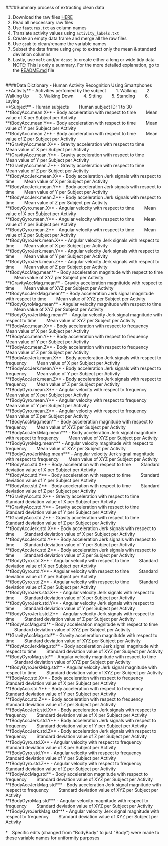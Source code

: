 ####Summary process of extracting clean data
1. Download the raw files [HERE](https://d396qusza40orc.cloudfront.net/getdata%2Fprojectfiles%2FUCI%20HAR%20Dataset.zip)
2. Read all neccessary raw files
3. Use `features.txt` as column names
4. Translate activity values using `activity_labels.txt`
5. Create an empty data frame and merge all the raw files
6. Use `gsub` to clean/rename the variable names
7. Subset the data frame using `grep` to extract only the mean & standard deviation columns
8. Lastly, use `melt` and/or `dcast` to create either a long or wide tidy data
NOTE: This is only a summary. For the more detailed explanation, go to the [README.md](https://github.com/Galvontyr/Course-Project/blob/master/README.md) file

<br />
####Data Dictionary - Human Activity Recognition Using Smartphones  
**Activity** - Activities perfomed by the subject  
&emsp;&emsp;1. Walking  
&emsp;&emsp;2. Walking Up  
&emsp;&emsp;3. Walking Down  
&emsp;&emsp;4. Sitting  
&emsp;&emsp;5. Standing  
&emsp;&emsp;6. Laying  
<br />
**Subject** - Human subjects  
&emsp;&emsp;Human subject ID: 1 to 30  
<br />
**tBodyAcc.mean.X** - Body acceleration with respect to time  
&emsp;&emsp;Mean value of X per Subject per Activity  
<br />
**tBodyAcc.mean.Y** - Body acceleration with respect to time  
&emsp;&emsp;Mean value of Y per Subject per Activity  
<br />
**tBodyAcc.mean.Z** - Body acceleration with respect to time  
&emsp;&emsp;Mean value of Z per Subject per Activity  
<br />
**tGravityAcc.mean.X** - Gravity acceleration with respect to time  
&emsp;&emsp;Mean value of X per Subject per Activity  
<br />
**tGravityAcc.mean.Y** - Gravity acceleration with respect to time  
&emsp;&emsp;Mean value of Y per Subject per Activity  
<br />
**tGravityAcc.mean.Z** - Gravity acceleration with respect to time  
&emsp;&emsp;Mean value of Z per Subject per Activity  
<br />
**tBodyAccJerk.mean.X** - Body acceleration Jerk signals with respect to time  
&emsp;&emsp;Mean value of X per Subject per Activity  
<br />
**tBodyAccJerk.mean.Y** - Body acceleration Jerk signals with respect to time  
&emsp;&emsp;Mean value of Y per Subject per Activity  
<br />
**tBodyAccJerk.mean.Z** - Body acceleration Jerk signals with respect to time  
&emsp;&emsp;Mean value of Z per Subject per Activity  
<br />
**tBodyGyro.mean.X** - Angular velocity with respect to time  
&emsp;&emsp;Mean value of X per Subject per Activity  
<br />
**tBodyGyro.mean.Y** - Angular velocity with respect to time  
&emsp;&emsp;Mean value of Y per Subject per Activity  
<br />
**tBodyGyro.mean.Z** - Angular velocity with respect to time  
&emsp;&emsp;Mean value of Z per Subject per Activity  
<br />
**tBodyGyroJerk.mean.X** - Angular velocity Jerk signals with respect to time  
&emsp;&emsp;Mean value of X per Subject per Activity  
<br />
**tBodyGyroJerk.mean.Y** - Angular velocity Jerk signals with respect to time  
&emsp;&emsp;Mean value of Y per Subject per Activity  
<br />
**tBodyGyroJerk.mean.Z** - Angular velocity Jerk signals with respect to time  
&emsp;&emsp;Mean value of Z per Subject per Activity  
<br />
**tBodyAccMag.mean** - Body acceleration magnitude with respect to time  
&emsp;&emsp;Mean value of XYZ per Subject per Activity  
<br />
**tGravityAccMag.mean** - Gravity acceleration magnitutde with respect to time  
&emsp;&emsp;Mean value of XYZ per Subject per Activity  
<br />
**tBodyAccJerkMag.mean** - Body acceleration Jerk signal magnitude with respect to time  
&emsp;&emsp;Mean value of XYZ per Subject per Activity  
<br />
**tBodyGyroMag.mean** - Angular velocity magnitude with respect to time  
&emsp;&emsp;Mean value of XYZ per Subject per Activity  
<br />
**tBodyGyroJerkMag.mean** - Angular velocity Jerk signal magnitude with respect to time  
&emsp;&emsp;Mean value of XYZ per Subject per Activity  
<br />
**fBodyAcc.mean.X** - Body acceleration with respect to frequency  
&emsp;&emsp;Mean value of X per Subject per Activity  
<br />
**fBodyAcc.mean.Y** - Body acceleration with respect to frequency  
&emsp;&emsp;Mean value of Y per Subject per Activity  
<br />
**fBodyAcc.mean.Z** - Body acceleration with respect to frequency  
&emsp;&emsp;Mean value of Z per Subject per Activity  
<br />
**fBodyAccJerk.mean.X** - Body acceleration Jerk signals with respect to frequency  
&emsp;&emsp;Mean value of X per Subject per Activity  
<br />
**fBodyAccJerk.mean.Y** - Body acceleration Jerk signals with respect to frequency  
&emsp;&emsp;Mean value of Y per Subject per Activity  
<br />
**fBodyAccJerk.mean.Z** - Body acceleration Jerk signals with respect to frequency  
&emsp;&emsp;Mean value of Z per Subject per Activity  
<br />
**fBodyGyro.mean.X** - Angular velocity with respect to frequency  
&emsp;&emsp;Mean value of X per Subject per Activity  
<br />
**fBodyGyro.mean.Y** - Angular velocity with respect to frequency  
&emsp;&emsp;Mean value of Y per Subject per Activity  
<br />
**fBodyGyro.mean.Z** - Angular velocity with respect to frequency  
&emsp;&emsp;Mean value of Z per Subject per Activity  
<br />
**fBodyAccMag.mean** - Body acceleration magnitude with respect to frequency  
&emsp;&emsp;Mean value of XYZ per Subject per Activity  
<br />
**fBodyAccJerkMag.mean*** - Body acceleration Jerk signal magnitude with respect to frequency  
&emsp;&emsp;Mean value of XYZ per Subject per Activity  
<br />
**fBodyGyroMag.mean*** - Angular velocity magnitude with respect to frequency  
&emsp;&emsp;Mean value of XYZ per Subject per Activity  
<br />
**fBodyGyroJerkMag.mean*** - Angular velocity Jerk signal magnitude with respect to frequency  
&emsp;&emsp;Mean value of XYZ per Subject per Activity  
<br />
**tBodyAcc.std.X** - Body acceleration with respect to time  
&emsp;&emsp;Standard deviation value of X per Subject per Activity  
<br />
**tBodyAcc.std.Y** - Body acceleration with respect to time  
&emsp;&emsp;Standard deviation value of Y per Subject per Activity  
<br />
**tBodyAcc.std.Z** - Body acceleration with respect to time  
&emsp;&emsp;Standard deviation value of Z per Subject per Activity  
<br />
**tGravityAcc.std.X** - Gravity acceleration with respect to time  
&emsp;&emsp;Standard deviation value of X per Subject per Activity  
<br />
**tGravityAcc.std.Y** - Gravity acceleration with respect to time  
&emsp;&emsp;Standard deviation value of Y per Subject per Activity  
<br />
**tGravityAcc.std.Z** - Gravity acceleration with respect to time  
&emsp;&emsp;Standard deviation value of Z per Subject per Activity  
<br />
**tBodyAccJerk.std.X** - Body acceleration Jerk signals with respect to time  
&emsp;&emsp;Standard deviation value of X per Subject per Activity  
<br />
**tBodyAccJerk.std.Y** - Body acceleration Jerk signals with respect to time  
&emsp;&emsp;Standard deviation value of Y per Subject per Activity  
<br />
**tBodyAccJerk.std.Z** - Body acceleration Jerk signals with respect to time  
&emsp;&emsp;Standard deviation value of Z per Subject per Activity  
<br />
**tBodyGyro.std.X** - Angular velocity with respect to time  
&emsp;&emsp;Standard deviation value of X per Subject per Activity  
<br />
**tBodyGyro.std.Y** - Angular velocity with respect to time  
&emsp;&emsp;Standard deviation value of Y per Subject per Activity  
<br />
**tBodyGyro.std.Z** - Angular velocity with respect to time  
&emsp;&emsp;Standard deviation value of Z per Subject per Activity  
<br />
**tBodyGyroJerk.std.X** - Angular velocity Jerk signals with respect to time  
&emsp;&emsp;Standard deviation value of X per Subject per Activity  
<br />
**tBodyGyroJerk.std.Y** - Angular velocity Jerk signals with respect to time  
&emsp;&emsp;Standard deviation value of Y per Subject per Activity  
<br />
**tBodyGyroJerk.std.Z** - Angular velocity Jerk signals with respect to time  
&emsp;&emsp;Standard deviation value of Z per Subject per Activity  
<br />
**tBodyAccMag.std** - Body acceleration magnitude with respect to time  
&emsp;&emsp;Standard deviation value of XYZ per Subject per Activity  
<br />
**tGravityAccMag.std** - Gravity acceleration magnitutde with respect to time  
&emsp;&emsp;Standard deviation value of XYZ per Subject per Activity  
<br />
**tBodyAccJerkMag.std** - Body acceleration Jerk signal magnitude with respect to time  
&emsp;&emsp;Standard deviation value of XYZ per Subject per Activity  
<br />
**tBodyGyroMag.std** - Angular velocity magnitude with respect to time  
&emsp;&emsp;Standard deviation value of XYZ per Subject per Activity  
<br />
**tBodyGyroJerkMag.std** - Angular velocity Jerk signal magnitude with respect to time  
&emsp;&emsp;Standard deviation value of XYZ per Subject per Activity  
<br />
**fBodyAcc.std.X** - Body acceleration with respect to frequency  
&emsp;&emsp;Standard deviation value of X per Subject per Activity  
<br />
**fBodyAcc.std.Y** - Body acceleration with respect to frequency  
&emsp;&emsp;Standard deviation value of Y per Subject per Activity  
<br />
**fBodyAcc.std.Z** - Body acceleration with respect to frequency  
&emsp;&emsp;Standard deviation value of Z per Subject per Activity  
<br />
**fBodyAccJerk.std.X** - Body acceleration Jerk signals with respect to frequency  
&emsp;&emsp;Standard deviation value of X per Subject per Activity  
<br />
**fBodyAccJerk.std.Y** - Body acceleration Jerk signals with respect to frequency  
&emsp;&emsp;Standard deviation value of Y per Subject per Activity  
<br />
**fBodyAccJerk.std.Z** - Body acceleration Jerk signals with respect to frequency  
&emsp;&emsp;Standard deviation value of Z per Subject per Activity  
<br />
**fBodyGyro.std.X** - Angular velocity with respect to frequency  
&emsp;&emsp;Standard deviation value of X per Subject per Activity  
<br />
**fBodyGyro.std.Y** - Angular velocity with respect to frequency  
&emsp;&emsp;Standard deviation value of Y per Subject per Activity  
<br />
**fBodyGyro.std.Z** - Angular velocity with respect to frequency  
&emsp;&emsp;Standard deviation value of Z per Subject per Activity  
<br />
**fBodyAccMag.std** - Body acceleration magnitude with respect to frequency  
&emsp;&emsp;Standard deviation value of XYZ per Subject per Activity  
<br />
**fBodyAccJerkMag.std*** - Body acceleration Jerk signal magnitude with respect to frequency  
&emsp;&emsp;Standard deviation value of XYZ per Subject per Activity  
<br />
**fBodyGyroMag.std*** - Angular velocity magnitude with respect to frequency  
&emsp;&emsp;Standard deviation value of XYZ per Subject per Activity  
<br />
**fBodyGyroJerkMag.std*** - Angular velocity Jerk signal magnitude with respect to frequency  
&emsp;&emsp;Standard deviation value of XYZ per Subject per Activity  
<br />
<br />
*&emsp;Specific edits (changed from "BodyBody" to just "Body") were made to these variable names for uniformity purposes 
